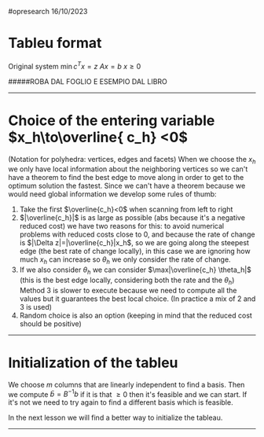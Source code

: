 #opresearch 
16/10/2023
# Tableu format
Original system
$\min c^Tx=z$
$Ax=b$
$x\ge0$



#####ROBA DAL FOGLIO E ESEMPIO DAL LIBRO

---
# Choice of the entering variable $x_h\to\overline{ c_h} <0$ 
(Notation for polyhedra: vertices, edges and facets)
When we choose the $x_h$ we only have local information about the neighboring vertices so we can't have a theorem to find the best edge to move along in order to get to the optimum solution the fastest.
Since we can't have a theorem because we would need global information we develop some rules of thumb:
1. Take the first $\overline{c_h}<0$ when scanning from left to right
2. $|\overline{c_h}|$ is as large as possible (abs because it's a negative reduced cost)
	we have two reasons for this: to avoid numerical problems with reduced costs close to 0, and because the rate of change is $|\Delta z|=|\overline{c_h}|x_h$, so we are going along the steepest edge (the best rate of change locally), in this case we are ignoring how much $x_h$ can increase so $\theta_h$ we only consider the rate of change.
3. If we also consider $\theta_h$ we can consider $\max|\overline{c_h} \theta_h|$  (this is the best edge locally, considering both the rate and the $\theta_h$)
Method 3 is slower to execute because we need to compute all the values but it guarantees the best local choice.
(In practice a mix of 2 and 3 is used)
4. Random choice is also an option (keeping in mind that the reduced cost should be positive)

---
# Initialization of the tableu
We choose $m$ columns that are linearly independent to find a basis.
Then we compute $\bar b=B^{-1} b$ if it is that $\ge 0$ then it's feasible and we can start.
If it's not we need to try again to find a different basis which is feasible.

In the next lesson we will find a better way to initialize the tableau.

---